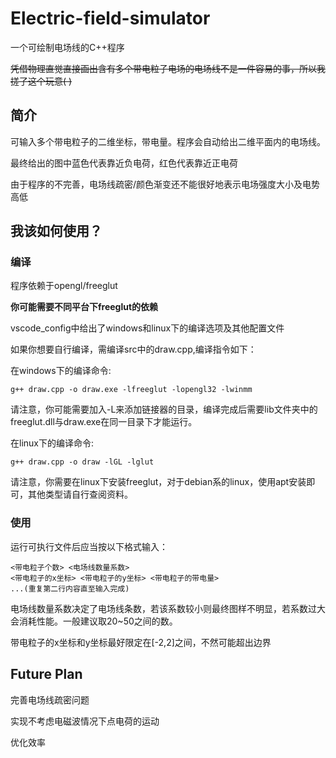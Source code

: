 # Electric-field-simulator
一个可绘制电场线的C++程序


~~凭借物理直觉直接画出含有多个带电粒子电场的电场线不是一件容易的事，所以我搓了这个玩意( )~~

## 简介
可输入多个带电粒子的二维坐标，带电量。程序会自动给出二维平面内的电场线。

最终给出的图中蓝色代表靠近负电荷，红色代表靠近正电荷

由于程序的不完善，电场线疏密/颜色渐变还不能很好地表示电场强度大小及电势高低

## 我该如何使用？

### 编译
程序依赖于opengl/freeglut

**你可能需要不同平台下freeglut的依赖**

vscode_config中给出了windows和linux下的编译选项及其他配置文件

如果你想要自行编译，需编译src中的draw.cpp,编译指令如下：

在windows下的编译命令:

``` g++ draw.cpp -o draw.exe -lfreeglut -lopengl32 -lwinmm ```

请注意，你可能需要加入-L来添加链接器的目录，编译完成后需要lib文件夹中的freeglut.dll与draw.exe在同一目录下才能运行。

在linux下的编译命令:

``` g++ draw.cpp -o draw -lGL -lglut ```

请注意，你需要在linux下安装freeglut，对于debian系的linux，使用apt安装即可，其他类型请自行查阅资料。

### 使用

运行可执行文件后应当按以下格式输入：

```
<带电粒子个数> <电场线数量系数>
<带电粒子的x坐标> <带电粒子的y坐标> <带电粒子的带电量> 
...(重复第二行内容直至输入完成)
```
电场线数量系数决定了电场线条数，若该系数较小则最终图样不明显，若系数过大会消耗性能。一般建议取20~50之间的数。

带电粒子的x坐标和y坐标最好限定在[-2,2]之间，不然可能超出边界

## Future Plan

完善电场线疏密问题

实现不考虑电磁波情况下点电荷的运动

优化效率
